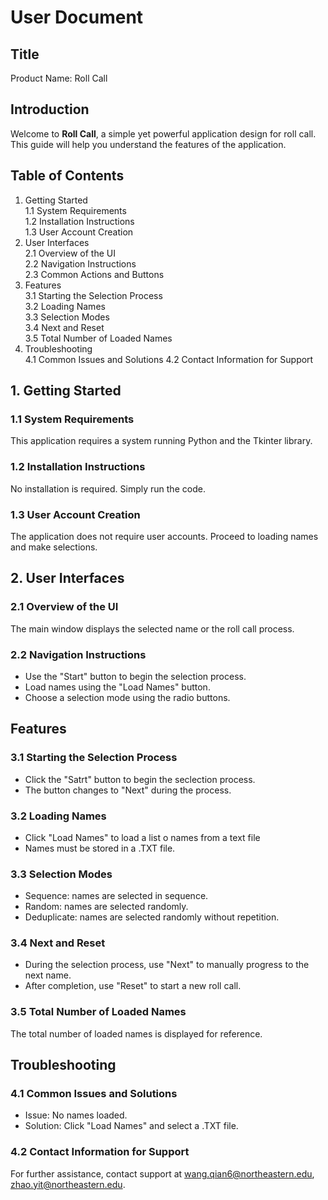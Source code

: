 # User Document
## Title
  Product Name: Roll Call

## Introduction  
Welcome to **Roll Call**, a simple yet powerful application design for roll call. This guide will help you understand the features of the application.

## Table of Contents
1. Getting Started  
   1.1 System Requirements  
   1.2 Installation Instructions  
   1.3 User Account Creation
2. User Interfaces  
   2.1 Overview of the UI  
   2.2 Navigation Instructions  
   2.3 Common Actions and Buttons
3. Features  
   3.1 Starting the Selection Process  
   3.2 Loading Names  
   3.3 Selection Modes  
   3.4 Next and Reset  
   3.5 Total Number of Loaded Names
4. Troubleshooting  
   4.1 Common Issues and Solutions
   4.2 Contact Information for Support  

## 1. Getting Started  
### 1.1 System Requirements  
This application requires a system running Python and the Tkinter library.
### 1.2 Installation Instructions
No installation is required. Simply run the code.
### 1.3 User Account Creation
The application does not require user accounts. Proceed to loading names and make selections.

## 2. User Interfaces
### 2.1 Overview of the UI
The main window displays the selected name or the roll call process.
### 2.2 Navigation Instructions
+ Use the "Start" button to begin the selection process.
+ Load names using the "Load Names" button.
+ Choose a selection mode using the radio buttons.

## Features
### 3.1 Starting the Selection Process
+ Click the "Satrt" button to begin the seclection process.
+ The button changes to "Next" during the process.
### 3.2 Loading Names
+ Click "Load Names" to load a list o names from a text file
+ Names must be stored in a .TXT file.
### 3.3 Selection Modes
+ Sequence: names are selected in sequence.
+ Random: names are selected randomly.
+ Deduplicate: names are selected randomly without repetition.
### 3.4 Next and Reset
+ During the selection process, use "Next" to manually progress to the next name.
+ After completion, use "Reset" to start a new roll call.
### 3.5 Total Number of Loaded Names
The total number of loaded names is displayed for reference.

## Troubleshooting
### 4.1 Common Issues and Solutions
+ Issue: No names loaded.
+ Solution: Click "Load Names" and select a .TXT file.

### 4.2 Contact Information for Support
For further assistance, contact support at wang.qian6@northeastern.edu, zhao.yit@northeastern.edu.


  